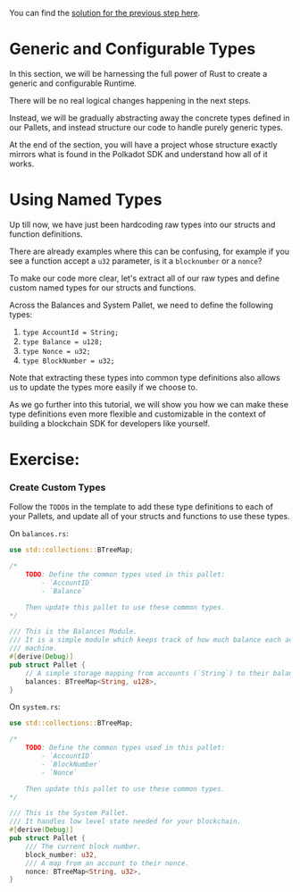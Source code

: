 You can find the [solution for the previous step here](https://gist.github.com/nomadbitcoin/fe73ad648ad4cd64c782fdc85ceb5791).   

# Generic and Configurable Types

In this section, we will be harnessing the full power of Rust to create a generic and configurable Runtime.

There will be no real logical changes happening in the next steps.

Instead, we will be gradually abstracting away the concrete types defined in our Pallets, and instead structure our code to handle purely generic types.

At the end of the section, you will have a project whose structure exactly mirrors what is found in the Polkadot SDK and understand how all of it works.

# Using Named Types

Up till now, we have just been hardcoding raw types into our structs and function definitions.

There are already examples where this can be confusing, for example if you see a function accept a `u32` parameter, is it a `blocknumber` or a `nonce`?

To make our code more clear, let's extract all of our raw types and define custom named types for our structs and functions.

Across the Balances and System Pallet, we need to define the following types:

1. `type AccountId = String;`
2. `type Balance = u128;`
3. `type Nonce = u32;`
4. `type BlockNumber = u32;`

Note that extracting these types into common type definitions also allows us to update the types more easily if we choose to.

As we go further into this tutorial, we will show you how we can make these type definitions even more flexible and customizable in the context of building a blockchain SDK for developers like yourself.

# Exercise:

### Create Custom Types

Follow the `TODO`s in the template to add these type definitions to each of your Pallets, and update all of your structs and functions to use these types.

On `balances.rs`:
```rust
use std::collections::BTreeMap;

/*
	TODO: Define the common types used in this pallet:
		- `AccountID`
		- `Balance`

	Then update this pallet to use these common types.
*/

/// This is the Balances Module.
/// It is a simple module which keeps track of how much balance each account has in this state
/// machine.
#[derive(Debug)]
pub struct Pallet {
	// A simple storage mapping from accounts (`String`) to their balances (`u128`).
	balances: BTreeMap<String, u128>,
}
```
On `system.rs`:
```rust
use std::collections::BTreeMap;

/*
	TODO: Define the common types used in this pallet:
		- `AccountID`
		- `BlockNumber`
		- `Nonce`

	Then update this pallet to use these common types.
*/

/// This is the System Pallet.
/// It handles low level state needed for your blockchain.
#[derive(Debug)]
pub struct Pallet {
	/// The current block number.
	block_number: u32,
	/// A map from an account to their nonce.
	nonce: BTreeMap<String, u32>,
}
```